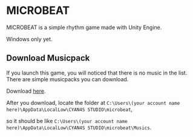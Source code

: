 # MICROBEAT
MICROBEAT is a simple rhythm game made with Unity Engine.

Windows only yet.

## Download Musicpack
If you launch this game, you will noticed that there is no music in the list. There are simple musicpacks you can download.

Download [here](https://drive.google.com/drive/folders/1gGzW-jSJ7XKV-JfRqtSf-4lFzAMefn7z?usp=sharing).

After you download, locate the folder at ```C:\Users\(your account name here)\AppData\LocalLow\CYAN4S STUDIO\microbeat```, 

so it should be like ```C:\Users\(your account name here)\AppData\LocalLow\CYAN4S STUDIO\microbeat\Musics```.
